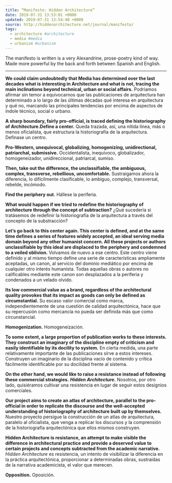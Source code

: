 ---title: “Manifesto: Hidden Architecture”date: 2019-07-31 13:53:01 +0000updated: 2019-07-31 13:54:40 +0000source: http://hiddenarchitecture.net/journal/manifesto/tags:  - architecture #architecture  - media #media  - urbanism #urbanism---The manifesto is written is a very Alexandrine, prose-poetry kind of way. Made more powerful by the back and forth between Spanish and English.* * *__We could claim undoubtedly that Media has determined over the last decades what is interesting in Architecture and what is not, tracing the main inclinations beyond technical, urban or social affairs.__Podríamos afirmar sin temor a equivocarnos que las publicaciones de arquitectura han determinado a lo largo de las últimas décadas qué interesa en arquitectura y qué no, marcando las principales tendencias por encima de aspectos de índole técnico, social o urbano.__A sharp boundary, fairly pro-official, is traced defining the historiography of Architecture.Define a center.__Queda trazada, así, una nítida línea, más o menos oficialista, que estructura la historiografía de la arquitectura. Defínase un centro.__Pro-Western, unequivocal, globalizing, homogenizing, unidirectional, patriarchal, submissive.__Occidentalista, inequívoco, globalizador, homogeneizador, unidireccional, patriarcal, sumiso.__Then, take out the difference, the unclassifiable, the ambiguous, complex, transverse, rebellious, uncomfortable.__Sustraigamos ahora la diferencia, lo difícilmente clasificable, lo ambiguo, complejo, transversal, rebelde, incómodo.__Find the periphery out.__Hállese la periferia.__What would happen if we tried to redefine the historiography of architecture through the concept of subtraction?__¿Qué sucedería si tratásemos de redefinir la historiografía de la arquitectura a través del concepto de la substracción?__Let’s go back to this center again. This center is defined, and at the same time defines a series of features widely accepted, an ideal serving media domain beyond any other humanist concern. All these projects or authors unclassifiable by this ideal are displaced to the periphery and condemned to a veiled oblivion.__Volvamos de nuevo a ese centro. Este centro viene definido y al mismo tiempo define una serie de características ampliamente aceptadas, un canon, al servicio del dominio mediático por encima de cualquier otro interés humanista. Todas aquellas obras o autores no calificables mediante este canon son desplazados a la periferia y condenados a un velado olvido.__Its low commercial value as a brand, regardless of the architectural quality provokes that its impact as goods can only be defined as circumstantial.__Su escaso valor comercial como marca, independientemente de una cuestión de calidad arquitectónica, hace que su repercusión como mercancía no pueda ser definida más que como circunstancial.__Homogenization.__Homogeneización.__To some extent, a large proportion of publication works to these interests. They construct an imaginary of the discipline empty of criticism and easily identifiable by its docility to system.__En cierta medida, una parte relativamente importante de las publicaciones sirve a estos intereses. Construyen un imaginario de la disciplina vacío de contenido y crítica fácilmente identificable por su docilidad frente al sistema.__On the other hand, we would like to raise a resistance instead of following these commercial strategies.__ __*Hidden Architecture.*__Nosotros, por otro lado, quisiéramos cultivar una resistencia en lugar de seguir estos designios comerciales.__Our project aims to create an atlas of architecture, parallel to the pro-official in order to replicate the discourse and the well-accepted understanding of historiography of architecture built up by themselves.__Nuestro proyecto persigue la construcción de un atlas de arquitectura, paralelo al oficialista, que venga a replicar los discursos y la comprensión de la historiografía arquitectónica que ellos mismos construyen.__Hidden Architecture is resistance, an attempt to make visible the difference in architectural practice and provide a deserved value to certain projects and concepts subtracted from the academic narrative.__*Hidden Architecture* es resistencia, un intento de visibilizar la diferencia en la práctica arquitectónica, proporcionar a determinadas obras, sustraídas de la narrativa academicista, el valor que merecen.__Opposition.__Oposición.